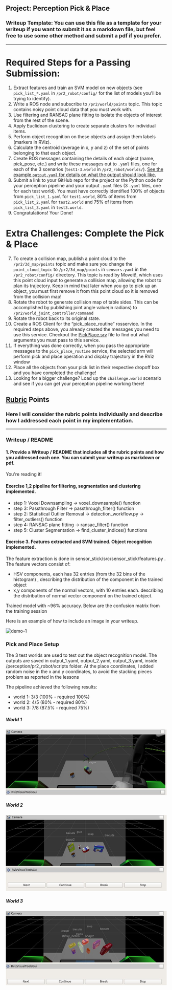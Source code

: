 ## Project: Perception Pick & Place
### Writeup Template: You can use this file as a template for your writeup if you want to submit it as a markdown file, but feel free to use some other method and submit a pdf if you prefer.

---


# Required Steps for a Passing Submission:
1. Extract features and train an SVM model on new objects (see `pick_list_*.yaml` in `/pr2_robot/config/` for the list of models you'll be trying to identify). 
2. Write a ROS node and subscribe to `/pr2/world/points` topic. This topic contains noisy point cloud data that you must work with.
3. Use filtering and RANSAC plane fitting to isolate the objects of interest from the rest of the scene.
4. Apply Euclidean clustering to create separate clusters for individual items.
5. Perform object recognition on these objects and assign them labels (markers in RViz).
6. Calculate the centroid (average in x, y and z) of the set of points belonging to that each object.
7. Create ROS messages containing the details of each object (name, pick_pose, etc.) and write these messages out to `.yaml` files, one for each of the 3 scenarios (`test1-3.world` in `/pr2_robot/worlds/`).  [See the example `output.yaml` for details on what the output should look like.](https://github.com/udacity/RoboND-Perception-Project/blob/master/pr2_robot/config/output.yaml)  
8. Submit a link to your GitHub repo for the project or the Python code for your perception pipeline and your output `.yaml` files (3 `.yaml` files, one for each test world).  You must have correctly identified 100% of objects from `pick_list_1.yaml` for `test1.world`, 80% of items from `pick_list_2.yaml` for `test2.world` and 75% of items from `pick_list_3.yaml` in `test3.world`.
9. Congratulations!  Your Done!

# Extra Challenges: Complete the Pick & Place
7. To create a collision map, publish a point cloud to the `/pr2/3d_map/points` topic and make sure you change the `point_cloud_topic` to `/pr2/3d_map/points` in `sensors.yaml` in the `/pr2_robot/config/` directory. This topic is read by Moveit!, which uses this point cloud input to generate a collision map, allowing the robot to plan its trajectory.  Keep in mind that later when you go to pick up an object, you must first remove it from this point cloud so it is removed from the collision map!
8. Rotate the robot to generate collision map of table sides. This can be accomplished by publishing joint angle value(in radians) to `/pr2/world_joint_controller/command`
9. Rotate the robot back to its original state.
10. Create a ROS Client for the “pick_place_routine” rosservice.  In the required steps above, you already created the messages you need to use this service. Checkout the [PickPlace.srv](https://github.com/udacity/RoboND-Perception-Project/tree/master/pr2_robot/srv) file to find out what arguments you must pass to this service.
11. If everything was done correctly, when you pass the appropriate messages to the `pick_place_routine` service, the selected arm will perform pick and place operation and display trajectory in the RViz window
12. Place all the objects from your pick list in their respective dropoff box and you have completed the challenge!
13. Looking for a bigger challenge?  Load up the `challenge.world` scenario and see if you can get your perception pipeline working there!

[//]: # (Image References)

[world1]: ./images/world_1.jpg
[world2]: ./images/world_2.jpg
[world3]: ./images/world_3.jpg

[confusion_1]: ./images/confusion_1.jpg
[confusion_2]: ./images/confusion_2.jpg

## [Rubric](https://review.udacity.com/#!/rubrics/1067/view) Points
### Here I will consider the rubric points individually and describe how I addressed each point in my implementation.  

---
### Writeup / README

#### 1. Provide a Writeup / README that includes all the rubric points and how you addressed each one.  You can submit your writeup as markdown or pdf.  

You're reading it!

#### Exercise 1,2 pipeline for filtering, segmentation and clustering implemented.  

* step 1: Voxel Downsampling -> voxel_downsample() function
* step 3: Passthrough Filter -> passthrough_filter() function
* step 2: Statistical Outlier Removal -> detection_workflow.py -> filter_outliers() function
* step 4: RANSAC plane fitting -> ransac_filter() function
* step 5: Cluster Segmentation -> find_cluster_indices() functions

#### Exercise 3.  Features extracted and SVM trained.  Object recognition implemented.
The feature extraction is done in sensor_stick/src/sensor_stick/features.py . The feature vectors consist of:
* HSV components, each has 32 entries (from the 32 bins of the histogram) , describing the distribution of the component in the trained object
* x,y components of the normal vectors, with 10 entries each. describing the distribution of normal vector component on the trained object.

Trained model with ~96% accuracy. Below are the confusion matrix from the training session

Here is an example of how to include an image in your writeup.

![demo-1](https://user-images.githubusercontent.com/20687560/28748231-46b5b912-7467-11e7-8778-3095172b7b19.png)

### Pick and Place Setup

The 3 test worlds are used to test out the object recognition model. The outputs are saved in output_1.yaml, output_2.yaml, output_3.yaml, inside /perception/pr2_robot/scripts folder. At the place coordinates, I added random noise in the x and y coordinates, to avoid the stacking pieces problem as reported in the lessons

The pipeline achieved the following results:

* world 1: 3/3 (100% - required 100%)
* world 2: 4/5 (80% - required 80%)
* world 3: 7/8 (87.5% - required 75%)

##### World 1
![World 1][world1]

##### World 2
![World 2][world2]

##### World 3
![World 3][world3]





